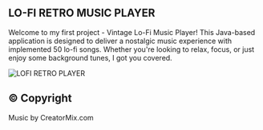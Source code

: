 ## LO-FI RETRO MUSIC PLAYER

Welcome to my first project - Vintage Lo-Fi Music Player! This Java-based application is designed to deliver a nostalgic music experience with implemented 50 lo-fi songs. Whether you're looking to relax, focus, or just enjoy some background tunes, I got you covered.

![LOFI RETRO PLAYER](https://github.com/Spike2606/LO-FI-Music-Player/assets/169406407/01b35ec5-7818-4e12-b557-96389baf6316)


## © Copyright

Music by CreatorMix.com
